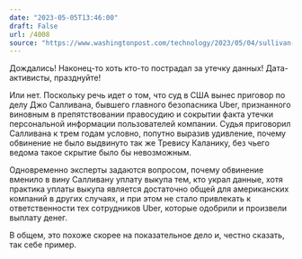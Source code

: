 ```yaml
---
date: "2023-05-05T13:46:00"
draft: False
url: /4008
source: "https://www.washingtonpost.com/technology/2023/05/04/sullivan-sentencing-uber-executive/"
---
```


Дождались! Наконец-то хоть кто-то пострадал за утечку данных! Дата-активисты, празднуйте!

Или нет. Поскольку речь идет о том, что суд в США вынес приговор по делу Джо Салливана, бывшего главного безопасника Uber, признанного виновным в препятствовании правосудию и сокрытии факта утечки персональной информации пользователей компании. Судья приговорил Салливана к трем годам условно, попутно выразив удивление, почему обвинение не было выдвинуто так же Тревису Каланику, без чьего ведома такое скрытие было бы невозможным. 

Одновременно эксперты задаются вопросом, почему обвинение вменило в вину Салливану уплату выкупа тем, кто украл данные, хотя практика уплаты выкупа является достаточно общей для американских компаний в других случаях, и при этом не стало привлекать к ответственности тех сотрудников Uber, которые одобрили и произвели выплату денег.

В общем, это похоже скорее на показательное дело и, честно сказать, так себе пример.
